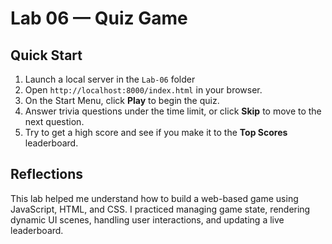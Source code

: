 # Lab 06 — Quiz Game

## Quick Start
1. Launch a local server in the `Lab-06` folder 
2. Open `http://localhost:8000/index.html` in your browser.  
3. On the Start Menu, click **Play** to begin the quiz.  
4. Answer trivia questions under the time limit, or click **Skip** to move to the next question.  
5. Try to get a high score and see if you make it to the **Top Scores** leaderboard.  

## Reflections
This lab helped me understand how to build a web-based game using JavaScript, HTML, and CSS. I practiced managing game state, rendering dynamic UI scenes, handling user interactions, and updating a live leaderboard.
